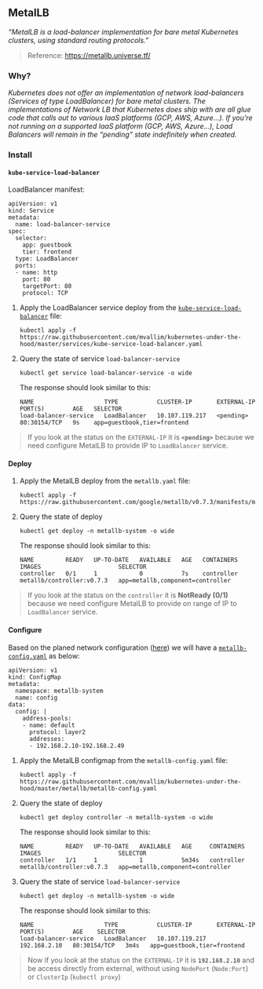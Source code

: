 ## MetalLB
*“MetalLB is a load-balancer implementation for bare metal Kubernetes clusters, using standard routing protocols.”*
> Reference: https://metallb.universe.tf/

### Why?
*Kubernetes does not offer an implementation of network load-balancers (Services of type LoadBalancer) for bare metal clusters. The implementations of Network LB that Kubernetes does ship with are all glue code that calls out to various IaaS platforms (GCP, AWS, Azure…). If you’re not running on a supported IaaS platform (GCP, AWS, Azure…), Load Balancers will remain in the “pending” state indefinitely when created.*

### Install

#### `kube-service-load-balancer`

LoadBalancer manifest:

```
apiVersion: v1
kind: Service
metadata:  
  name: load-balancer-service
spec:
  selector:    
    app: guestbook
    tier: frontend
  type: LoadBalancer
  ports:  
  - name: http
    port: 80
    targetPort: 80
    protocol: TCP
```

1. Apply the LoadBalancer service deploy from the [`kube-service-load-balancer`](../services/kube-service-load-balancer.yaml) file:
   ```
   kubectl apply -f https://raw.githubusercontent.com/mvallim/kubernetes-under-the-hood/master/services/kube-service-load-balancer.yaml
   ```

2. Query the state of service `load-balancer-service`
   ```
   kubectl get service load-balancer-service -o wide
   ```

   The response should look similar to this:
   ```
   NAME                    TYPE           CLUSTER-IP       EXTERNAL-IP   PORT(S)        AGE   SELECTOR
   load-balancer-service   LoadBalancer   10.107.119.217   <pending>     80:30154/TCP   9s    app=guestbook,tier=frontend
   ```
> If you look at the status on the `EXTERNAL-IP` it is **`<pending>`** because we need configure MetalLB to provide IP to `LoadBalancer` service.

#### Deploy

1. Apply the MetalLB deploy from the `metallb.yaml` file:
   ```
   kubectl apply -f https://raw.githubusercontent.com/google/metallb/v0.7.3/manifests/metallb.yaml
   ```

2. Query the state of deploy
   ```
   kubectl get deploy -n metallb-system -o wide
   ```

   The response should look similar to this:
   ```
   NAME         READY   UP-TO-DATE   AVAILABLE   AGE   CONTAINERS   IMAGES                      SELECTOR
   controller   0/1     1            0           7s    controller   metallb/controller:v0.7.3   app=metallb,component=controller
   ```

> If you look at the status on the `controller` it is **NotReady (0/1)** because we need configure MetalLB to provide on range of IP to `LoadBalancer` service.

#### Configure

Based on the planed network configuration ([here](/documentation/network-segmentation.md#loadbalancer)) we will have a [`metallb-config.yaml`](../metallb/metallb-config.yaml) as below:

```
apiVersion: v1
kind: ConfigMap
metadata:
  namespace: metallb-system
  name: config
data:
  config: |
    address-pools:
    - name: default
      protocol: layer2
      addresses:
      - 192.168.2.10-192.168.2.49
```

1. Apply the MetalLB configmap from the `metallb-config.yaml` file:
   ```
   kubectl apply -f https://raw.githubusercontent.com/mvallim/kubernetes-under-the-hood/master/metallb/metallb-config.yaml
   ```

2. Query the state of deploy
   ```
   kubectl get deploy controller -n metallb-system -o wide
   ```

   The response should look similar to this:
   ```
   NAME         READY   UP-TO-DATE   AVAILABLE   AGE     CONTAINERS   IMAGES                      SELECTOR
   controller   1/1     1            1           5m34s   controller   metallb/controller:v0.7.3   app=metallb,component=controller
   ```

3. Query the state of service `load-balancer-service`
   ```
   kubectl get deploy -n metallb-system -o wide
   ```

   The response should look similar to this:
   ```
   NAME                    TYPE           CLUSTER-IP       EXTERNAL-IP    PORT(S)        AGE    SELECTOR
   load-balancer-service   LoadBalancer   10.107.119.217   192.168.2.10   80:30154/TCP   3m4s   app=guestbook,tier=frontend
   ```

> Now if you look at the status on the `EXTERNAL-IP` it is **`192.168.2.10`** and be access directly from external, without using `NodePort` (`Node:Port`) or `ClusterIp` (`kubectl proxy`)
